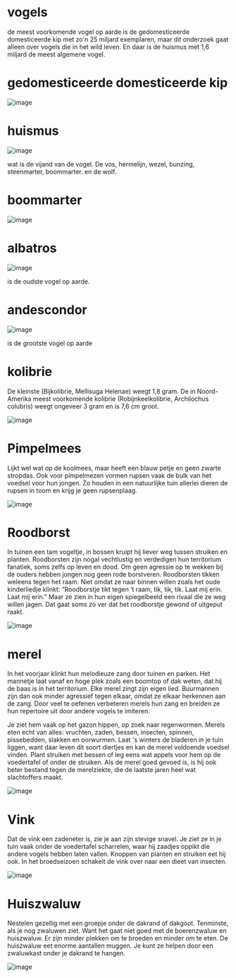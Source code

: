 # vogels
de meest voorkomende vogel op aarde is de gedomesticeerde domesticeerde kip met zo'n 25 miljard exemplaren, maar dit onderzoek gaat alleen over vogels die in het wild leven. En daar is de huismus met 1,6 miljard de meest algemene vogel.

# gedomesticeerde domesticeerde kip
![image](https://user-images.githubusercontent.com/123823977/215277402-424b257c-c671-4aef-b91d-a07b09109822.png)
 # huismus
![image](https://user-images.githubusercontent.com/123823977/215277893-bced2a40-6fdb-415e-8734-ee0be4548ad0.png)

wat is de vijand van de vogel. De vos, hermelijn, wezel, bunzing, steenmarter, boommarter. en de wolf.

# boommarter 

![image](https://user-images.githubusercontent.com/123823977/215281517-ecc97ed9-990d-41a4-86d4-8c2229bcbe0a.png)

# albatros

![image](https://user-images.githubusercontent.com/123823977/215281969-cc4c1a01-5b63-4a9f-8904-ab7310b67fd4.png)

is de oudste vogel op aarde.

# andescondor

![image](https://user-images.githubusercontent.com/123823977/215283700-ffea4e9e-f802-46f7-9bf2-a996ead49452.png)

is de grootste vogel op aarde 

# kolibrie

De kleinste (Bijkolibrie, Mellisuga Helenae) weegt 1,8 gram. De in Noord-Amerika meest voorkomende kolibrie (Robijnkeelkolibrie, Archilochus colubris) weegt ongeveer 3 gram en is 7,6 cm groot.

![image](https://user-images.githubusercontent.com/123823977/215308701-72828c04-3bd0-4afe-8e6d-ef8bef7d7404.png)

# Pimpelmees

Lijkt wel wat op de koolmees, maar heeft een blauw petje en geen zwarte stropdas. Ook voor pimpelmezen vormen rupsen vaak de bulk van het voedsel voor hun jongen. Zo houden in een natuurlijke tuin allerlei dieren de rupsen in toom en krijg je geen rupsenplaag.

![image](https://user-images.githubusercontent.com/123823977/215334818-05f0ab80-8a97-4716-8ac2-062222b037d9.png)

# Roodborst

In tuinen een tam vogeltje, in bossen kruipt hij liever weg tussen struiken en planten. Roodborsten zijn nogal vechtlustig en verdedigen hun territorium fanatiek, soms zelfs op leven en dood. Om geen agressie op te wekken bij de ouders hebben jongen nog geen rode borstveren. Roodborsten tikken weleens tegen het raam. Niet omdat ze naar binnen willen zoals het oude kinderliedje klinkt: “Roodborstje tikt tegen ‘t raam, tik, tik, tik. Laat mij erin. Laat mij erin.” Maar ze zien in hun eigen spiegelbeeld een rivaal die ze weg willen jagen. Dat gaat soms zo ver dat het roodborstje gewond of uitgeput raakt.

![image](https://user-images.githubusercontent.com/123823977/215334952-0e256632-55ea-4611-8912-9268731f4d1c.png)

# merel
In het voorjaar klinkt hun melodieuze zang door tuinen en parken. Het mannetje laat vanaf en hoge plek zoals een boomtop of dak weten, dat
hij de baas is in het territorium. Elke merel zingt zijn eigen lied. Buurmannen zijn dan ook minder agressief tegen elkaar, omdat ze elkaar herkennen aan de zang. Door veel te oefenen verbeteren merels hun zang en breiden ze hun repertoire uit door andere vogels te imiteren.

Je ziet hem vaak op het gazon hippen, op zoek naar regenwormen. Merels eten echt van alles: vruchten, zaden, bessen, insecten, spinnen, pissebedden, slakken en oorwurmen. Laat 's winters de bladeren in je tuin liggen, want daar leven dit soort diertjes en kan de merel voldoende voedsel vinden. Plant struiken met bessen of leg eens wat appels voor hem op de voedertafel of onder de struiken.  Als de merel goed gevoed is, is hij ook beter bestand tegen de merelziekte, die de laatste jaren heel wat slachtoffers maakt.

![image](https://user-images.githubusercontent.com/123823977/215335560-11a322ce-b66c-4658-9446-8d769de396fa.png)

# Vink

Dat de vink een zadeneter is, zie je aan zijn stevige snavel. Je ziet ze in je tuin vaak onder de voedertafel scharrelen, waar hij zaadjes oppikt die andere vogels hebben laten vallen. Knoppen van planten en struiken eet hij ook. In het broedseizoen schakelt de vink over naar een dieet van insecten.

![image](https://user-images.githubusercontent.com/123823977/215335749-b640d3d8-7049-4a1c-92b8-4e33374bb146.png)

# Huiszwaluw

Nestelen gezellig met een groepje onder de dakrand of dakgoot. Tenminste, als je nog zwaluwen ziet. Want het gaat niet goed met de boerenzwaluw en huiszwaluw. Er zijn minder plekken om te broeden en minder om te eten. De huiszwaluw eet enorme aantallen muggen. Je kunt ze helpen door een zwaluwkast onder je dakrand te hangen.

![image](https://user-images.githubusercontent.com/123823977/215335781-8bc486ad-11c7-46bf-9461-71994c87b5d7.png)
